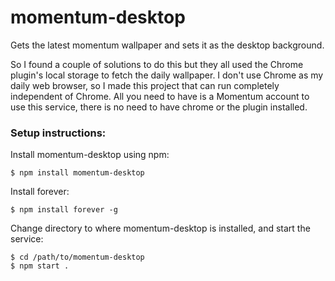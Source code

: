 # momentum-desktop
Gets the latest momentum wallpaper and sets it as the desktop background.

So I found a couple of solutions to do this but they all used the Chrome plugin's local storage to fetch the daily wallpaper. I don't use Chrome as my daily web browser, so I made this project that can run completely independent of Chrome. All you need to have is a Momentum account to use this service, there is no need to have chrome or the plugin installed.

### Setup instructions:

Install momentum-desktop using npm:
```console
$ npm install momentum-desktop
```

Install forever:
```console
$ npm install forever -g
```

Change directory to where momentum-desktop is installed, and start the service:
```console
$ cd /path/to/momentum-desktop
$ npm start .
```
